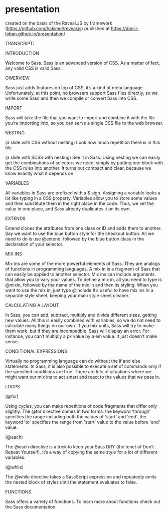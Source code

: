 # presentation

created on the basis of the Raveal.JS by framework (https://github.com/hakimel/reveal.js)
published at https://daniil-loban.github.io/presentation/

TRANSCRIPT:

INTRODUCTION

Welcome to Sass.
Sass is an advanced version of CSS.
As a matter of fact, any valid CSS is valid Sass.

OWERVIEW

Sass just adds features on top of CSS, it’s a kind of meta language. 
Unfortunately, at this point, no browsers support Sass files directly, so we write some Sass and then we compile or convert Sass into CSS. 

IMPORT

Sass will take the file that you want to import and combine it with the file you're importing into, so you can serve a single CSS file to the web browser.

NESTING

(a slide with CSS without nesting)
Look how much repetition there is in this file

(a slide with SCSS with nesting)
See it in Sass.
Using nesting we can easily get the combinations of selectors we need, simply by putting one block with the CSS rules into another. 
It turns out compact and clear, because we know exactly what it depends on.

VARIABLES

All variables in Sass are prefixed with a $ sign. 
Assigning a variable looks a lot like typing in a CSS property. 
Variables allow you to store some values and then substitute them in the right place in the code. 
Thus, we set the value in one place, and Sass already duplicates it on its own. 

EXTENDS

Extend clones the attributes from one class or ID and adds them to another.
Say we want to use the blue button style for the checkout button. 
All we need to do is use @extend, followed by the blue button class in the declaration of your selector.

MIX INS

Mix ins are some of the more powerful elements of Sass. 
They are analogs of functions in programming languages.
A mix in is a fragment of Sass that can easily be applied to another selector.
Mix ins can include arguments that allow you to vary your values.
To define a mix in, all you need to type is @mixin, followed by the name of the mix in and then its styling.
When you want to use the mix in, just type @include 
It’s useful to have mix ins in a separate style sheet, keeping your main style sheet cleaner.

CALCULATING A LAYOUT

In Sass, you can add, subtract, multiply and divide different sizes, getting new values.
All this is easily combined with variables, so we do not need to calculate many things on our own. 
If you mix units, Sass will try to make them work, but if they are incompatible, Sass will display an error.
For instance, you can’t multiply a px value by a em value. It just doesn’t make sense.

CONDITIONAL EXPRESSIONS

Virtually no programming language can do without the if and else statements.
In Sass, it is also possible to execute a set of commands only if the specified conditions are true.
There are lots of situations where we might want our mix ins to act smart and react to the values that we pass in.

LOOPS

(@for)

Using cycles, you can make repetitions of code fragments that differ only slightly.
The @for directive comes in two forms:
the keyword 'through' specifies the range including both the values of 'start' and 'end'.
the keyword 'to' specifies the range from 'start' value to the value before 'end' value.

(@each)

The @each directive is a trick to keep your Sass DRY (the tenet of Don’t Repeat Yourself). 
It’s a way of copying the same style for a lot of different variables.

(@while)

The @while directive takes a SassScript expression and repeatedly emits the nested block of styles until the statement evaluates to false.

FUNCTIONS

Sass offers a variety of functions.
To learn more about functions check out the Sass documentation.

